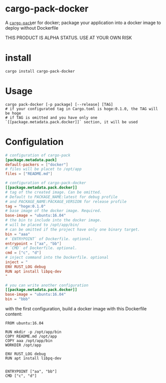 # cargo-pack-docker
A [`cargo-pack`](https://github.com/KeenS/cargo-pack)er for docker; package your application into a docker image to deploy without Dockerfile

THIS PRODUCT IS ALPHA STATUS. USE AT YOUR OWN RISK
# install

```
cargo install cargo-pack-docker
```

# Usage

```
cargo pack-docker [-p package] [--release] [TAG]
# if your configurated tag in Cargo.toml is hoge:0.1.0, the TAG will be hoge
# if TAG is omitted and you have only one `[[package.metadata.pack.docker]]` section, it will be used
```

# Configulation


``` toml
# configuration of cargo-pack
[package.metadata.pack]
default-packers = ["docker"]
# files will be placet to /opt/app
files = ["README.md"]

# configuration of cargo-pack-docker
[[package.metadata.pack.docker]]
# tag of the created image. Can be omitted.
# Default to PACKAGE_NAME:latest for debug profile
# and PACKAGE_NAME:PACKAGE_VERSION for release profile
tag = "hoge:0.1.0"
# base image of the docker image. Required.
base-image = "ubuntu:16.04"
# the bin to include into the docker image.
# will be placed to /opt/app/bin/
# can be omitted if the project have only one binary target.
bin = "aaa"
# `ENTRYPOINT` of Dockerfile. optional.
entrypoint = ["aa", "bb"]
# `CMD` of Dockerfile. optional.
cmd = ["c", "d"]
# inject command into the Dockerfile. optional
inject = "
ENV RUST_LOG debug
RUN apt install libpq-dev
"

# you can write another configuration 
[[package.metadata.pack.docker]]
base-image = "ubuntu:16.04"
bin = "bbb"
```

with the first configuration, build a docker image with this Dockerfile content:

```
FROM ubuntu:16.04

RUN mkdir -p /opt/app/bin
COPY README.md /opt/app
COPY aaa /opt/app/bin
WORKDIR /opt/app

ENV RUST_LOG debug
RUN apt install libpq-dev


ENTRYPOINT ["aa", "bb"]
CMD ["c", "d"]

```
